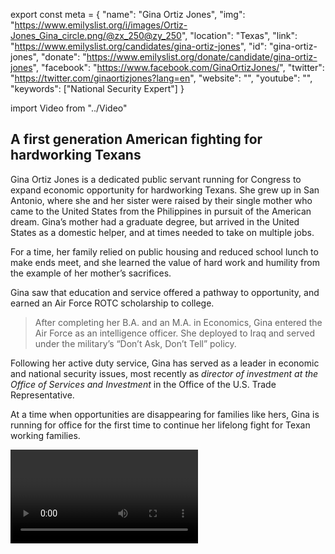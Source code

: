 export const meta = {
  "name": "Gina Ortiz Jones",
  "img": "https://www.emilyslist.org/i/images/Ortiz-Jones_Gina_circle.png/@zx_250@zy_250",
  "location": "Texas",
  "link": "https://www.emilyslist.org/candidates/gina-ortiz-jones",
  "id": "gina-ortiz-jones",
  "donate": "https://www.emilyslist.org/donate/candidate/gina-ortiz-jones",
  "facebook": "https://www.facebook.com/GinaOrtizJones/",
  "twitter": "https://twitter.com/ginaortizjones?lang=en",
  "website": "",
  "youtube": "",
  "keywords": ["National Security Expert"]
}

import Video from "../Video"

## A first generation American fighting for hardworking Texans

Gina Ortiz Jones is a dedicated public servant running for Congress to expand economic opportunity for hardworking Texans. She grew up in San Antonio, where she and her sister were raised by their single mother who came to the United States from the Philippines in pursuit of the American dream. Gina’s mother had a graduate degree, but arrived in the United States as a domestic helper, and at times needed to take on multiple jobs.

For a time, her family relied on public housing and reduced school lunch to make ends meet, and she learned the value of hard work and humility from the example of her mother’s sacrifices.

Gina saw that education and service offered a pathway to opportunity, and earned an Air Force ROTC scholarship to college.

> After completing her B.A. and an M.A. in Economics, Gina entered the Air Force as an intelligence officer. She deployed to Iraq and served under the military’s “Don’t Ask, Don’t Tell” policy.

Following her active duty service, Gina has served as a leader in economic and national security issues, most recently as _director of investment at the Office of Services and Investment_ in the Office of the U.S. Trade Representative.

At a time when opportunities are disappearing for families like hers, Gina is running for office for the first time to continue her lifelong fight for Texan working families.

<Video id="9dAgzPVSkdI" />

## A champion for expanding economic opportunity

Gina is a first generation American fighting to expand economic and educational opportunities in San Antonio and West Texas. When elected, she will champion policies that help create good paying jobs for hardworking Texans. Gina believes that every Texan student deserves the opportunity to pursue a higher education if they choose—not only if they can afford it. When elected, she will fight back against Republicans’ attempts to undo the progress we’ve worked so hard to make. Gina left the Air Force to return to San Antonio when her mother became ill with colon cancer, and she was grateful that her mother had access to the lifesaving care she needed. As Texas continues to have the highest rate of uninsured Americans and many Texans are just one medical emergency away from bankruptcy, Gina is committed to expanding all Texans’ access to affordable quality health care. “There can be only one incentive: a healthy population,” she has said.

## A trailblazer with an opportunity to flip a seat

Gina is challenging incumbent Congressman Will Hurd, a vulnerable second-term incumbent who has prioritized his party’s extreme agenda over the interests of the working families he was elected to serve. Our path to taking back the House runs right through this district, where Hillary Clinton bested Donald Trump by more than three points in 2016. “I know his voting record,” Gina has said of Hurd, “and I know his voting record would affect families like mine growing up.” She has what it takes to hold him accountable to the Texans whose health care he has jeopardized and whose families he has voted to tear apart. Gina is a trailblazer, and she’s proud to be a candidate who is “openly gay, openly first generation, openly veteran, openly Asian-American, openly everything,” she has said. “Right now is not the time to be closeted or be ashamed of who you are or who you love.” When elected, she will fight for an inclusive Texas with opportunity for all. Let’s show her the full support of the EMILY’s List community and help this champion for hardworking Texas flip a seat from red to blue.
